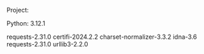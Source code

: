 Project:

Python: 3.12.1



requests-2.31.0 
certifi-2024.2.2 charset-normalizer-3.3.2 idna-3.6 requests-2.31.0 urllib3-2.2.0
